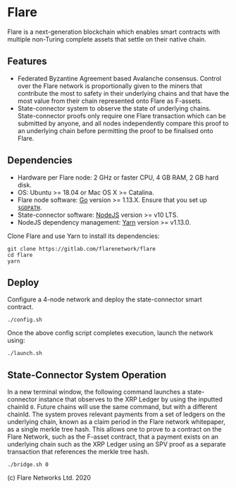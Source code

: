 # Flare

Flare is a next-generation blockchain which enables smart contracts with multiple non-Turing complete assets that settle on their native chain.

## Features

- Federated Byzantine Agreement based Avalanche consensus. Control over the Flare network is proportionally given to the miners that contribute the most to safety in their underlying chains and that have the most value from their chain represented onto Flare as F-assets.
- State-connector system to observe the state of underlying chains. State-connector proofs only require one Flare transaction which can be submitted by anyone, and all nodes independently compare this proof to an underlying chain before permitting the proof to be finalised onto Flare.

## Dependencies

- Hardware per Flare node: 2 GHz or faster CPU, 4 GB RAM, 2 GB hard disk.
- OS: Ubuntu >= 18.04 or Mac OS X >= Catalina.
- Flare node software: [Go](https://golang.org/doc/install) version >= 1.13.X. Ensure that you set up [`$GOPATH`](https://github.com/golang/go/wiki/SettingGOPATH).
- State-connector software: [NodeJS](https://nodejs.org/en/download/package-manager/) version >= v10 LTS.
- NodeJS dependency management: [Yarn](https://classic.yarnpkg.com/en/docs/install) version >= v1.13.0.

Clone Flare and use Yarn to install its dependencies:
```
git clone https://gitlab.com/flarenetwork/flare
cd flare
yarn
```

## Deploy

Configure a 4-node network and deploy the state-connector smart contract.

```
./config.sh
```

Once the above config script completes execution, launch the network using:
```
./launch.sh
```

## State-Connector System Operation

In a new terminal window, the following command launches a state-connector instance that observes to the XRP Ledger by using the inputted chainId `0`. Future chains will use the same command, but with a different chainId. The system proves relevant payments from a set of ledgers on the underlying chain, known as a claim period in the Flare network whitepaper, as a single merkle tree hash. This allows one to prove to a contract on the Flare Network, such as the F-asset contract, that a payment exists on an underlying chain such as the XRP Ledger using an SPV proof as a separate transaction that references the merkle tree hash. 

```
./bridge.sh 0
```

(c) Flare Networks Ltd. 2020
